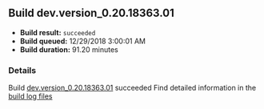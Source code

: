 ## Build dev.version_0.20.18363.01
- **Build result:** `succeeded`
- **Build queued:** 12/29/2018 3:00:01 AM
- **Build duration:** 91.20 minutes
### Details
Build [dev.version_0.20.18363.01](https://winappstudio.visualstudio.com/web/build.aspx?pcguid=a4ef43be-68ce-4195-a619-079b4d9834c2&builduri=vstfs%3a%2f%2f%2fBuild%2fBuild%2f26827) succeeded
Find detailed information in the [build log files](https://uwpctdiags.blob.core.windows.net/buildlogs/dev.version_0.20.18363.01_logs.zip)
